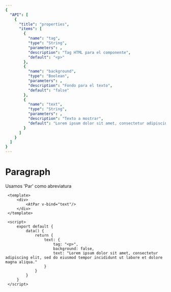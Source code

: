 ```yaml
---
{
  "API": [
    {
      "title": "properties",
      "items": [
        {
          "name": "tag",
          "type": "String",
          "parameters": ,
          "description": "Tag HTML para el componente",
          "default": "<p>"
        },
        {
          "name": "background",
          "type": "Boolean",
          "parameters": ,
          "description": "Fondo para el texto",
          "default": "false"
        },
        {
          "name": "text",
          "type": "String",
          "parameters": ,
          "description": "Texto a mostrar",
          "default": "Lorem ipsum dolor sit amet, consectetur adipiscing elit, sed do eiusmod tempor incididunt ut labore et dolore magna aliqua."
        }                
      ] 
    }
  ]
}
---
```


# Paragraph

Usamos 'Par' como abreviatura

<Preview>
  <template slot="demo">
        <AtPar/> 
  </template>
  
   ```vue
    <template>
        <div>
            <AtPar v-bind="text"/>
        </div>
    </template>
    
    <script>
        export default {
            data() {
                return {
                    text: {
                        tag: "<p>",
                        background: false,
                        text: "Lorem ipsum dolor sit amet, consectetur adipiscing elit, sed do eiusmod tempor incididunt ut labore et dolore magna aliqua."
                    }
                }
            }
        }
    </script>
   ```
</Preview>
  
  
